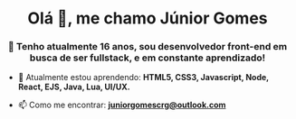 <h1 align="center">Olá 👋, me chamo Júnior Gomes</h1>
<h3 align="center">📜 Tenho atualmente 16 anos, sou desenvolvedor front-end em busca de ser fullstack, e em constante aprendizado!</h3>

- 🌱 Atualmente estou aprendendo: **HTML5, CSS3, Javascript, Node, React, EJS, Java, Lua, UI/UX.**

- 📫 Como me encontrar: **juniorgomescrg@outlook.com**
